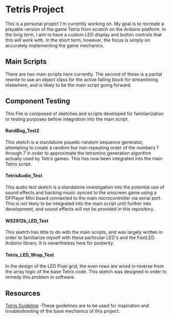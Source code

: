 # Tetris Project
This is a personal project I'm currently working on. My goal is to recreate a playable version of the game Tetris from scratch on the Arduino platform. In the long term, I aim to have a custom LED display and button controls that this will work with. In the short term, however, the focus is simply on accurately implementing the game mechanics. 

## Main Scripts
There are two main scripts here currently. The second of these is a partial rewrite to use an object class for the active falling block for streamlining elsewhere, and is likely to be the main script going forward.

## Component Testing
This File is composed of sketches and scripts developed for familiarization or testing purposes before integration into the main script.

#### RandBag_Test2
This sketch is a standalone psuedo-random sequence generator, attempting to create a random but non-repeating order of the numbers 1 through 7 in order to approximate the tetromino generation algorithm actually used by Tetris games. This has now been integrated into the main Tetris script.

#### TetrisAudio_Test
This audio test sketch is a standalone investigation into the potential use of sound effects and backing music synced to the onscreen game using a DFPlayer Mini board connected to the main microcontroller via serial port. This is not likely to be integrated into the main script until further into development, and sound effects will not be provided in this repository.

#### WS2812b_LED_Test
This sketch has little to do with the main scripts, and was largely written in order to familiarize myself with these particular LED's and the FastLED Arduino library. It is nevertheless here for posterity.

#### Tetris_LED_Wrap_Test
In the design of the LED Pixel grid, the even rows are wired in reverse from the array logic of the base Tetris code. This sketch was designed in order to remedy this problem in software.

## Resources
[Tetris Guideline](https://tetris.wiki/Tetris_Guideline) -These guidelines are to be used for inspiration and troubleshooting of the base mechanics of this project.
